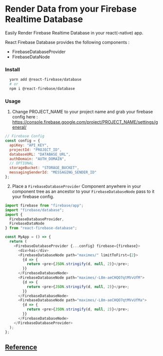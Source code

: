 # Render Data from your Firebase Realtime Database

Easily Render Firebase Realtime Database in your react(-native) app.

React Firebase Database provides the following components :

- FirebaseDatabaseProvider
- FirebaseDataNode

### Install

```sh
  yarn add @react-firebase/database
  # or
  npm i @react-firebase/database
```

### Usage

1. Change PROJECT_NAME to your project name and grab your firebase config here :
   https://console.firebase.google.com/project/PROJECT_NAME/settings/general/

```javascript
// Firebase Config
const config = {
  apiKey: "API_KEY",
  projectId: "PROJECT_ID",
  databaseURL: "DATABASE_URL",
  authDomain: "AUTH_DOMAIN",
  // OPTIONAL
  storageBucket: "STORAGE_BUCKET",
  messagingSenderId: "MESSAGING_SENDER_ID"
};
```

2. Place a `FirebaseDatabaseProvider` Component anywhere in your component tree as an ancestor to your `FirebaseDatabaseNode` pass to it your firebase config.

```javascript
import firebase from "firebase/app";
import "firebase/database";
import {
  FirebaseDatabaseProvider,
  FirebaseDataNode
} from "react-firebase-database";

const MyApp = () => {
  return (
    <FirebaseDatabaseProvider {...config} firebase={firebase}>
      <div>hai</div>
      <FirebaseDatabaseNode path="maximes/" limitToFirst={2}>
        {d => {
          return <pre>{JSON.stringify(d, null, 2)}</pre>;
        }}
      </FirebaseDatabaseNode>
      <FirebaseDatabaseNode path="maximes/-L8m-aeCHQO7qtMVvUfM">
        {d => {
          return <pre>{JSON.stringify(d, null, 2)}</pre>;
        }}
      </FirebaseDatabaseNode>
      <FirebaseDatabaseNode path="maximes/-L8m-aeCHQO7qtMVvUfMa">
        {d => {
          return <pre>{JSON.stringify(d, null, 2)}</pre>;
        }}
      </FirebaseDatabaseNode>
    </FirebaseDatabaseProvider>
  );
};
```

## [Reference](https://firebase.google.com/docs/database/)
